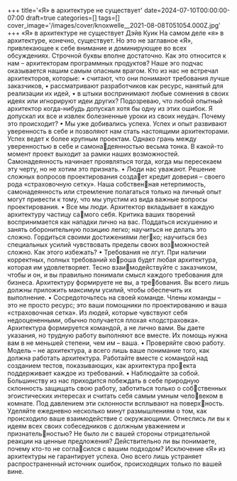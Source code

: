 +++
title='«Я» в архитектуре не существует'
date=2024-07-10T00:00:00-07:00
draft=true
categories=[]
tags=[]
cover_image='/images/cover/knoxwelle__2021-08-08T051054.000Z.jpg'
+++
«Я» в архитектуре 
не существует
Дэйв Куик
На самом деле «я» в архитектуре, конечно, существует. Но это не заглавное
«Я», привлекающее к себе внимание и доминирующее во всех обсуждениях.
Строчной буквы вполне достаточно.
Как это относится к нам – архитекторам программных продуктов? Наше эго
подчас оказывается нашим самым опасным врагом. Кто из нас не встречал
архитекторов, которые:
• считают, что они понимают требования лучше заказчиков,
• рассматривают разработчиков как ресурс, нанятый для реализации их
идей,
• в штыки воспринимают любые сомнения в своих идеях или игнорируют
идеи других?
Подозреваю, что любой опытный архитектор когда-нибудь допускал хотя
бы одну из этих ошибок. Я допускал их все и извлек болезненные уроки из
своих неудач.
Почему это происходит?
• Мы уже добивались успеха. Успех и опыт развивают уверенность в себе
и позволяют нам стать настоящими архитекторами. Успех ведет к более
крупным проектам. Однако грань между уверенностью в себе и самонадеянностью весьма тонка. В какой-то момент проект выходит за рамки
наших возможностей. Самонадеянность начинает проявляться тогда,
когда мы пересекаем эту черту, но не хотим это признать.
• Люди нас уважают. Решение сложных вопросов проектирования создает кредит доверия – своего рода «страховочную сетку». Наша собственная нетерпимость, самонадеянность или стремление полагаться только
на личный опыт могут привести к тому, что мы упустим из вида важные
вопросы проектирования.
• Все мы люди. Архитектор вкладывает в каждую архитектуру частицу самого себя. Критика ваших творений воспринимается как нападки лично
на вас. Поддаться искушению и занять оборонительную позицию легко;
научиться не делать это сложно. Гордиться своими достижениями легко; научиться без специальных усилий чувствовать пределы своих возможностей сложно.
Как этого избежать?
• Требования не лгут. При наличии корректных, полных требований хороша будет любая архитектура, которая им удовлетворяет. Тесно взаимодействуйте с заказчиком, чтобы и он, и вы правильно понимали смысл
каждого требования для бизнеса. Архитектуру формируете не вы, а требования. Вы всего лишь должны приложить максимум усилий, чтобы
обеспечить их выполнение.
• Сосредоточьтесь на своей команде. Члены команды – это не просто ресурс;
это ваши помощники по проектированию и ваша «страховочная сетка».
Из людей, которые чувствуют себя недооцененными, обычно получается
плохая «подстраховка». Архитектура формируется командой, а не лично
вами. Вы даете указания, но трудную работу выполняют все вместе. Их
помощь нужна вам в не меньшей степени, чем им – ваша.
• Проверяйте свою работу. Модель – не архитектура, а всего лишь ваше
понимание того, как должна работать архитектура. Работайте вместе
с командой над созданием тестов, показывающих, как архитектура проекта поддерживает каждое из требований.
• Наблюдайте за собой. Большинству из нас приходится побеждать в себе
природную склонность защищать свою работу, заботиться только о собственных эгоистических интересах и считать себя самым умным человеком в комнате. Под давлением эти склонности всплывают на поверхность. Уделяйте ежедневно несколько минут размышлениям о том, как
происходило ваше взаимодействие с окружающими. Отнеслись ли вы
к идеям всех своих собеседников с должным уважением и признательностью? Не было ли с вашей стороны отрицательной реакции на ценные
предложения? Действительно ли вы понимаете, почему кто-то не согласился с вашим подходом?
Исключение «Я» из архитектуры не гарантирует успеха. Оно всего лишь
устраняет распространенный источник ошибок, происходящих только по
вашей вине.